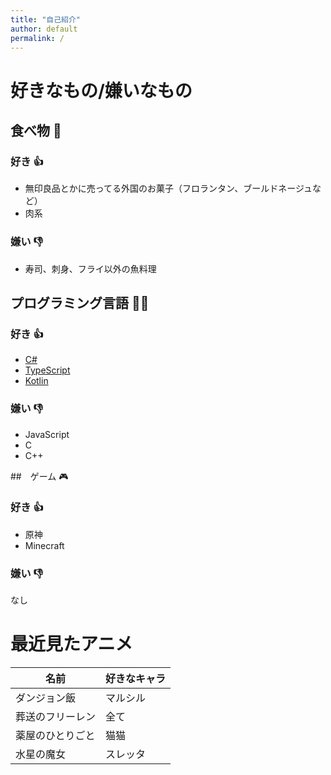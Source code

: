 ```yaml
---
title: "自己紹介"
author: default
permalink: /
---
```


# 好きなもの/嫌いなもの

## 食べ物 🍙

### 好き 👍
- 無印良品とかに売ってる外国のお菓子（フロランタン、ブールドネージュなど）
- 肉系

### 嫌い 👎
- 寿司、刺身、フライ以外の魚料理

## プログラミング言語 🧑‍💻

### 好き 👍
- [C#](https://learn.microsoft.com/ja-jp/dotnet/csharp/)
- [TypeScript](https://www.typescriptlang.org/)
- [Kotlin](https://www.jetbrains.com/opensource/kotlin/)

### 嫌い 👎
- JavaScript
- C
- C++

##　ゲーム 🎮

### 好き 👍
- 原神
- Minecraft

### 嫌い 👎
なし

# 最近見たアニメ

| 名前 | 好きなキャラ |
| --- | --------- |
| ダンジョン飯 | マルシル |
| 葬送のフリーレン | 全て |
| 薬屋のひとりごと | 猫猫 |
| 水星の魔女 | スレッタ |
